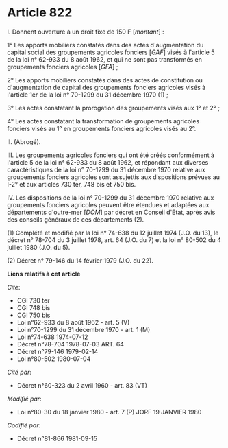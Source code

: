 # Article 822

I. Donnent ouverture à un droit fixe de 150 F [*montant*] :

1° Les apports mobiliers constatés dans des actes d'augmentation du capital social des groupements agricoles fonciers [*GAF*]
visés à l'article 5 de la loi n° 62-933 du 8 août 1962, et qui ne sont pas transformés en groupements fonciers agricoles
[*GFA*] ;

2° Les apports mobiliers constatés dans des actes de constitution ou d'augmentation de capital des groupements fonciers
agricoles visés à l'article 1er de la loi n° 70-1299 du 31 décembre 1970 (1) ;

3° Les actes constatant la prorogation des groupements visés aux 1° et 2° ;

4° Les actes constatant la transformation de groupements agricoles fonciers visés au 1° en groupements fonciers agricoles
visés au 2°.

II. (Abrogé).

III. Les groupements agricoles fonciers qui ont été créés conformément à l'article 5 de la loi n° 62-933 du 8 août 1962, et
répondant aux diverses caractéristiques de la loi n° 70-1299 du 31 décembre 1970 relative aux groupements fonciers agricoles
sont assujettis aux dispositions prévues au I-2° et aux articles 730 ter, 748 bis et 750 bis.

IV. Les dispositions de la loi n° 70-1299 du 31 décembre 1970 relative aux groupements fonciers agricoles peuvent être
étendues et adaptées aux départements d'outre-mer [*DOM*] par décret en Conseil d'Etat, après avis des conseils généraux de
ces départements (2).

(1) Complété et modifié par la loi n° 74-638 du 12 juillet 1974 (J.O. du 13), le décret n° 78-704 du 3 juillet 1978, art. 64
(J.O. du 7) et la loi n° 80-502 du 4 juillet 1980 (J.O. du 5).

(2) Décret n° 79-146 du 14 février 1979 (J.O. du 22).

**Liens relatifs à cet article**

_Cite_:

  - CGI 730 ter
  - CGI 748 bis
  - CGI 750 bis
  - Loi n°62-933 du 8 août 1962 - art. 5 (V)
  - Loi n°70-1299 du 31 décembre 1970 - art. 1 (M)
  - Loi n°74-638 1974-07-12
  - Décret n°78-704 1978-07-03 ART. 64
  - Décret n°79-146 1979-02-14
  - Loi n°80-502 1980-07-04

_Cité par_:

  - Décret n°60-323  du 2 avril 1960  - art. 83 (VT)

_Modifié par_:

  - Loi n°80-30 du 18 janvier 1980 - art. 7 (P) JORF 19 JANVIER 1980

_Codifié par_:

  - Décret n°81-866 1981-09-15

